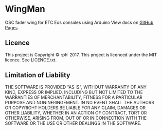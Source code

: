 # WingMan
OSC fader wing for ETC Eos consoles using Arduino
View docs on [GitHub Pages](https://rphi.github.io/WingMan/)

## Licence
This project is Copyright © rphi 2017.
This project is licenced under the MIT licence. See LICENCE.txt.

## Limitation of Liability
THE SOFTWARE IS PROVIDED "AS IS", WITHOUT WARRANTY OF ANY KIND, EXPRESS OR IMPLIED, INCLUDING BUT NOT LIMITED TO THE WARRANTIES OF MERCHANTABILITY, FITNESS FOR A PARTICULAR PURPOSE AND NONINFRINGEMENT. IN NO EVENT SHALL THE AUTHORS OR COPYRIGHT HOLDERS BE LIABLE FOR ANY CLAIM, DAMAGES OR OTHER LIABILITY, WHETHER IN AN ACTION OF CONTRACT, TORT OR OTHERWISE, ARISING FROM, OUT OF OR IN CONNECTION WITH THE SOFTWARE OR THE USE OR OTHER DEALINGS IN THE SOFTWARE.
